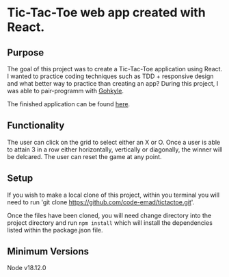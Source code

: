 # Tic-Tac-Toe web app created with React.

## Purpose
The goal of this project was to create a Tic-Tac-Toe application using React. I wanted to practice coding techniques such as TDD + responsive design and what better way to practice than creating an app? During this project, I was able to pair-programm with 
[Gohkyle](https://github.com/Gohkyle).

The finished application can be found [here](https://emadstictactoegame.netlify.app/).

## Functionality
The user can click on the grid to select either an X or O. Once a user is able to attain 3 in a row either horizontally, vertically or diagonally, the winner will be delcared. The user can reset the game at any point.

## Setup
If you wish to make a local clone of this project, within you terminal you will need to run 'git clone https://github.com/code-emad/tictactoe.git'.

Once the files have been cloned, you will need change directory into the project directory and run `npm install` which will install the dependencies listed within the package.json file. 

## Minimum Versions
Node v18.12.0